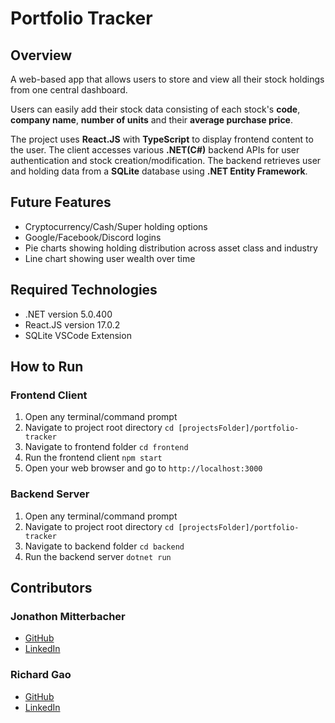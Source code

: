 # Portfolio Tracker

## Overview
A web-based app that allows users to store and view all their stock holdings from one central dashboard.

Users can easily add their stock data consisting of each stock's **code**, **company name**, **number of units** and their **average purchase price**.

The project uses **React.JS** with **TypeScript** to display frontend content to the user. 
The client accesses various **.NET(C#)** backend APIs for user authentication and stock creation/modification. 
The backend retrieves user and holding data from a **SQLite** database using **.NET Entity Framework**.

## Future Features
- Cryptocurrency/Cash/Super holding options
- Google/Facebook/Discord logins
- Pie charts showing holding distribution across asset class and industry
- Line chart showing user wealth over time

## Required Technologies
- .NET version 5.0.400
- React.JS version 17.0.2
- SQLite VSCode Extension

## How to Run
### Frontend Client
1. Open any terminal/command prompt
2. Navigate to project root directory `cd [projectsFolder]/portfolio-tracker`
3. Navigate to frontend folder `cd frontend`
4. Run the frontend client `npm start`
5. Open your web browser and go to `http://localhost:3000`

### Backend Server
1. Open any terminal/command prompt
2. Navigate to project root directory `cd [projectsFolder]/portfolio-tracker`
3. Navigate to backend folder `cd backend`
4. Run the backend server `dotnet run`

## Contributors
### Jonathon Mitterbacher
- [GitHub](https://github.com/JonoMitter)
- [LinkedIn](https://www.linkedin.com/in/jonomitter/)

### Richard Gao
- [GitHub](https://github.com/Soupraa)
- [LinkedIn](https://www.linkedin.com/in/richard-gao-417404208/)
